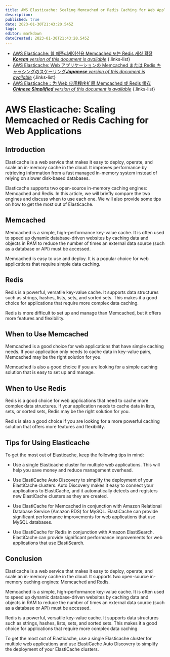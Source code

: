 ```yaml
---
title: AWS Elasticache: Scaling Memcached or Redis Caching for Web Applications
description: 
published: true
date: 2023-01-30T21:43:20.545Z
tags: 
editor: markdown
dateCreated: 2023-01-30T21:43:20.545Z
---
```


- [AWS Elasticache: 웹 애플리케이션용 Memcached 또는 Redis 캐싱 확장***Korean** version of this document is available*](/ko/Knowledge-base/Cloud/aws-elasticache-scaling-memcached-or-redis-caching-for-web-applications)
{.links-list}
- [AWS Elasticache: Web アプリケーションの Memcached または Redis キャッシングのスケーリング***Japanese** version of this document is available*](/ja/Knowledge-base/Cloud/aws-elasticache-scaling-memcached-or-redis-caching-for-web-applications)
{.links-list}
- [AWS Elasticache：为 Web 应用程序扩展 Memcached 或 Redis 缓存***Chinese Simplified** version of this document is available*](/zh/Knowledge-base/Cloud/aws-elasticache-scaling-memcached-or-redis-caching-for-web-applications)
{.links-list}


# AWS Elasticache: Scaling Memcached or Redis Caching for Web Applications 

## Introduction 

Elasticache is a web service that makes it easy to deploy, operate, and scale an in-memory cache in the cloud. It improves performance by retrieving information from a fast managed in-memory system instead of relying on slower disk-based databases. 

Elasticache supports two open-source in-memory caching engines: Memcached and Redis. In this article, we will briefly compare the two engines and discuss when to use each one. We will also provide some tips on how to get the most out of Elasticache.

## Memcached

Memcached is a simple, high-performance key-value cache. It is often used to speed up dynamic database-driven websites by caching data and objects in RAM to reduce the number of times an external data source (such as a database or API) must be accessed.

Memcached is easy to use and deploy. It is a popular choice for web applications that require simple data caching.

## Redis

Redis is a powerful, versatile key-value cache. It supports data structures such as strings, hashes, lists, sets, and sorted sets. This makes it a good choice for applications that require more complex data caching.

Redis is more difficult to set up and manage than Memcached, but it offers more features and flexibility.

## When to Use Memcached

Memcached is a good choice for web applications that have simple caching needs. If your application only needs to cache data in key-value pairs, Memcached may be the right solution for you.

Memcached is also a good choice if you are looking for a simple caching solution that is easy to set up and manage.

## When to Use Redis

Redis is a good choice for web applications that need to cache more complex data structures. If your application needs to cache data in lists, sets, or sorted sets, Redis may be the right solution for you.

Redis is also a good choice if you are looking for a more powerful caching solution that offers more features and flexibility.

## Tips for Using Elasticache

To get the most out of Elasticache, keep the following tips in mind:

- Use a single Elasticache cluster for multiple web applications. This will help you save money and reduce management overhead.

- Use ElastiCache Auto Discovery to simplify the deployment of your ElastiCache clusters. Auto Discovery makes it easy to connect your applications to ElastiCache, and it automatically detects and registers new ElastiCache clusters as they are created.

- Use ElastiCache for Memcached in conjunction with Amazon Relational Database Service (Amazon RDS) for MySQL. ElastiCache can provide significant performance improvements for web applications that use MySQL databases.

- Use ElastiCache for Redis in conjunction with Amazon ElastiSearch. ElastiCache can provide significant performance improvements for web applications that use ElastiSearch.

## Conclusion

Elasticache is a web service that makes it easy to deploy, operate, and scale an in-memory cache in the cloud. It supports two open-source in-memory caching engines: Memcached and Redis.

Memcached is a simple, high-performance key-value cache. It is often used to speed up dynamic database-driven websites by caching data and objects in RAM to reduce the number of times an external data source (such as a database or API) must be accessed.

Redis is a powerful, versatile key-value cache. It supports data structures such as strings, hashes, lists, sets, and sorted sets. This makes it a good choice for applications that require more complex data caching.

To get the most out of Elasticache, use a single Elasticache cluster for multiple web applications and use ElastiCache Auto Discovery to simplify the deployment of your ElastiCache clusters.